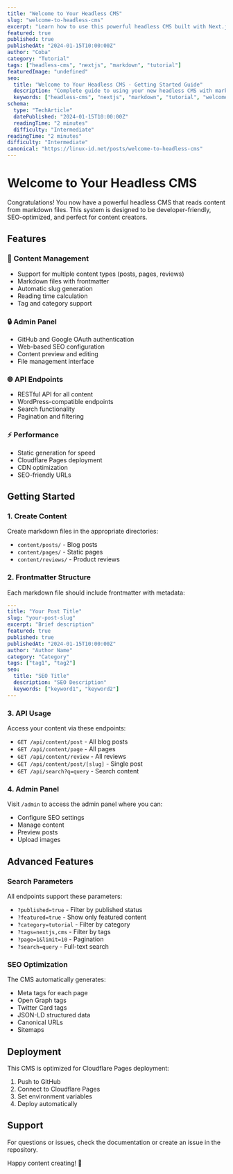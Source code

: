 ```yaml
---
title: "Welcome to Your Headless CMS"
slug: "welcome-to-headless-cms"
excerpt: "Learn how to use this powerful headless CMS built with Next.js and markdown files."
featured: true
published: true
publishedAt: "2024-01-15T10:00:00Z"
author: "Coba"
category: "Tutorial"
tags: ["headless-cms", "nextjs", "markdown", "tutorial"]
featuredImage: "undefined"
seo:
  title: "Welcome to Your Headless CMS - Getting Started Guide"
  description: "Complete guide to using your new headless CMS with markdown files, SEO optimization, and API endpoints."
  keywords: ["headless-cms", "nextjs", "markdown", "tutorial", "welcome", "your", "headless", "cms", "learn", "this", "powerful", "built"]
schema:
  type: "TechArticle"
  datePublished: "2024-01-15T10:00:00Z"
  readingTime: "2 minutes"
  difficulty: "Intermediate"
readingTime: "2 minutes"
difficulty: "Intermediate"
canonical: "https://linux-id.net/posts/welcome-to-headless-cms"
---
```




# Welcome to Your Headless CMS

Congratulations! You now have a powerful headless CMS that reads content from markdown files. This system is designed to be developer-friendly, SEO-optimized, and perfect for content creators.

## Features

### 🚀 **Content Management**
- Support for multiple content types (posts, pages, reviews)
- Markdown files with frontmatter
- Automatic slug generation
- Reading time calculation
- Tag and category support

### 🔒 **Admin Panel**
- GitHub and Google OAuth authentication
- Web-based SEO configuration
- Content preview and editing
- File management interface

### 🌐 **API Endpoints**
- RESTful API for all content
- WordPress-compatible endpoints
- Search functionality
- Pagination and filtering

### ⚡ **Performance**
- Static generation for speed
- Cloudflare Pages deployment
- CDN optimization
- SEO-friendly URLs

## Getting Started

### 1. Create Content

Create markdown files in the appropriate directories:
- `content/posts/` - Blog posts
- `content/pages/` - Static pages  
- `content/reviews/` - Product reviews

### 2. Frontmatter Structure

Each markdown file should include frontmatter with metadata:

```yaml
---
title: "Your Post Title"
slug: "your-post-slug"
excerpt: "Brief description"
featured: true
published: true
publishedAt: "2024-01-15T10:00:00Z"
author: "Author Name"
category: "Category"
tags: ["tag1", "tag2"]
seo:
  title: "SEO Title"
  description: "SEO Description"
  keywords: ["keyword1", "keyword2"]
---
```

### 3. API Usage

Access your content via these endpoints:

- `GET /api/content/post` - All blog posts
- `GET /api/content/page` - All pages
- `GET /api/content/review` - All reviews
- `GET /api/content/post/[slug]` - Single post
- `GET /api/search?q=query` - Search content

### 4. Admin Panel

Visit `/admin` to access the admin panel where you can:
- Configure SEO settings
- Manage content
- Preview posts
- Upload images

## Advanced Features

### Search Parameters

All endpoints support these parameters:
- `?published=true` - Filter by published status
- `?featured=true` - Show only featured content
- `?category=tutorial` - Filter by category
- `?tags=nextjs,cms` - Filter by tags
- `?page=1&limit=10` - Pagination
- `?search=query` - Full-text search

### SEO Optimization

The CMS automatically generates:
- Meta tags for each page
- Open Graph tags
- Twitter Card tags
- JSON-LD structured data
- Canonical URLs
- Sitemaps

## Deployment

This CMS is optimized for Cloudflare Pages deployment:

1. Push to GitHub
2. Connect to Cloudflare Pages
3. Set environment variables
4. Deploy automatically

## Support

For questions or issues, check the documentation or create an issue in the repository.

Happy content creating! 🎉 
